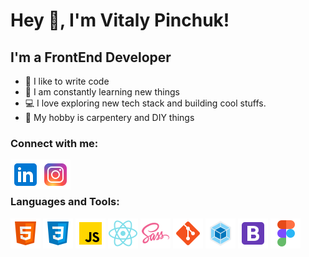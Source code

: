 # Hey 👋, I'm Vitaly Pinchuk!

## I'm a FrontEnd Developer
- 💪 I like to write code
- 🥅 I am constantly learning new things
- 💻 I love exploring new tech stack and building cool stuffs.
- :hammer:   My hobby is carpentery and DIY things

### Connect with me:
[<img align="left" alt="Pinchuk Vitaly| LinkedIn" width="48px" src="https://github.com/PinchukVA/PinchukVA/blob/main/img/linkid.png" />][linkedin]
[<img align="left" alt="Pinchuk Vitaly | Instagram" width="48px" src="https://github.com/PinchukVA/PinchukVA/blob/main/img/insta.png" />][instagram]

<br />
<br />

### Languages and Tools:
<img align="center" alt="HTML5" width="48px" src="https://github.com/PinchukVA/PinchukVA/blob/main/img/html5.png" />
<img align="center" alt="CSS3" width="48px" src="https://github.com/PinchukVA/PinchukVA/blob/main/img/css3.png" />
<img align="center" alt="JavaScript" width="48px" src="https://github.com/PinchukVA/PinchukVA/blob/main/img/js.png" />
<img align="center" alt="React JS" width="48px" src="https://github.com/PinchukVA/PinchukVA/blob/main/img/react.png" />
<img align="center" alt="SASS" width="48px" src="https://github.com/PinchukVA/PinchukVA/blob/main/img/sass.png" />
<img align="center" alt="Git" width="48px" src="https://github.com/PinchukVA/PinchukVA/blob/main/img/git.png" />
<img align="center" alt="Webpack" width="48px" src="https://github.com/PinchukVA/PinchukVA/blob/main/img/webpack.png" />
<img align="center" alt="Bootstrap" width="48px" src="https://github.com/PinchukVA/PinchukVA/blob/main/img/bootstrap.png" />
<img align="center" alt="Figma" width="48px" src="https://github.com/PinchukVA/PinchukVA/blob/main/img/icons8-figma-48.png" />



<br />

[linkedin]: https://www.linkedin.com/in/vitaly-pinchuk-845182200/
[instagram]: https://www.instagram.com/pinch.uk/

